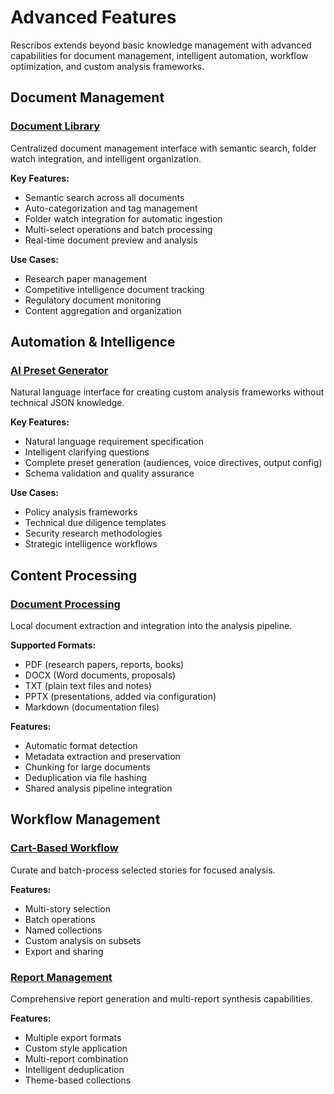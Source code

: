 # Advanced Features

Rescribos extends beyond basic knowledge management with advanced capabilities for document management, intelligent automation, workflow optimization, and custom analysis frameworks.

## Document Management

### [Document Library](document-library.md)

Centralized document management interface with semantic search, folder watch integration, and intelligent organization.

**Key Features:**
- Semantic search across all documents
- Auto-categorization and tag management
- Folder watch integration for automatic ingestion
- Multi-select operations and batch processing
- Real-time document preview and analysis

**Use Cases:**
- Research paper management
- Competitive intelligence document tracking
- Regulatory document monitoring
- Content aggregation and organization

## Automation & Intelligence

### [AI Preset Generator](ai-preset-generator.md)

Natural language interface for creating custom analysis frameworks without technical JSON knowledge.

**Key Features:**
- Natural language requirement specification
- Intelligent clarifying questions
- Complete preset generation (audiences, voice directives, output config)
- Schema validation and quality assurance

**Use Cases:**
- Policy analysis frameworks
- Technical due diligence templates
- Security research methodologies
- Strategic intelligence workflows

## Content Processing

### [Document Processing](document-processing.md)

Local document extraction and integration into the analysis pipeline.

**Supported Formats:**
- PDF (research papers, reports, books)
- DOCX (Word documents, proposals)
- TXT (plain text files and notes)
- PPTX (presentations, added via configuration)
- Markdown (documentation files)

**Features:**
- Automatic format detection
- Metadata extraction and preservation
- Chunking for large documents
- Deduplication via file hashing
- Shared analysis pipeline integration

## Workflow Management

### [Cart-Based Workflow](cart-workflow.md)

Curate and batch-process selected stories for focused analysis.

**Features:**
- Multi-story selection
- Batch operations
- Named collections
- Custom analysis on subsets
- Export and sharing

### [Report Management](report-management.md)

Comprehensive report generation and multi-report synthesis capabilities.

**Features:**
- Multiple export formats
- Custom style application
- Multi-report combination
- Intelligent deduplication
- Theme-based collections
